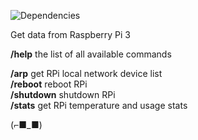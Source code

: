 ![Dependencies](https://david-dm.org/k03mad/raspi-tlgrm-bot.svg)

Get data from Raspberry Pi 3

**/help** the list of all available commands  
  
**/arp** get RPi local network device list  
**/reboot** reboot RPi  
**/shutdown** shutdown RPi  
**/stats** get RPi temperature and usage stats

(⌐■_■)